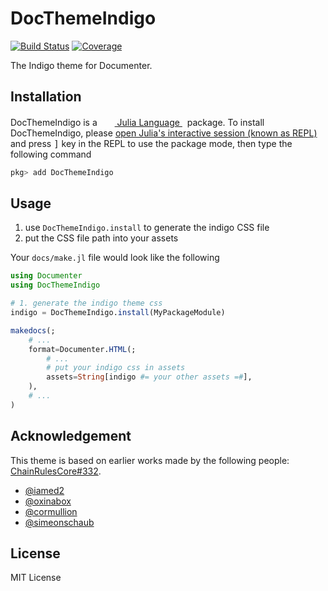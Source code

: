 # DocThemeIndigo

[![Build Status](https://github.com/Roger-luo/DocThemeIndigo.jl/workflows/CI/badge.svg)](https://github.com/Roger-luo/DocThemeIndigo.jl/actions)
[![Coverage](https://codecov.io/gh/Roger-luo/DocThemeIndigo.jl/branch/master/graph/badge.svg)](https://codecov.io/gh/Roger-luo/DocThemeIndigo.jl)

The Indigo theme for Documenter.

## Installation

<p>
DocThemeIndigo is a &nbsp;
    <a href="https://julialang.org">
        <img src="https://raw.githubusercontent.com/JuliaLang/julia-logo-graphics/master/images/julia.ico" width="16em">
        Julia Language
    </a>
    &nbsp; package. To install DocThemeIndigo,
    please <a href="https://docs.julialang.org/en/v1/manual/getting-started/">open
    Julia's interactive session (known as REPL)</a> and press <kbd>]</kbd> key in the REPL to use the package mode, then type the following command
</p>

```julia
pkg> add DocThemeIndigo
```

## Usage

1. use `DocThemeIndigo.install` to generate the indigo CSS file
2. put the CSS file path into your assets

Your `docs/make.jl` file would look like the following

```julia
using Documenter
using DocThemeIndigo

# 1. generate the indigo theme css
indigo = DocThemeIndigo.install(MyPackageModule)

makedocs(;
    # ...
    format=Documenter.HTML(;
        # ...
        # put your indigo css in assets
        assets=String[indigo #= your other assets =#],
    ),
    # ...
)
```

## Acknowledgement

This theme is based on earlier works made by the following people: [ChainRulesCore#332](https://github.com/JuliaDiff/ChainRulesCore.jl/issues/332).

- [@iamed2](https://github.com/iamed2)
- [@oxinabox](https://github.com/oxinabox)
- [@cormullion](https://github.com/cormullion)
- [@simeonschaub](https://github.com/simeonschaub)

## License

MIT License
